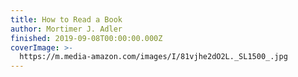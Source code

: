 ```yaml
---
title: How to Read a Book
author: Mortimer J. Adler
finished: 2019-09-08T00:00:00.000Z
coverImage: >-
  https://m.media-amazon.com/images/I/81vjhe2dO2L._SL1500_.jpg
---
```

